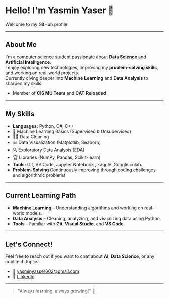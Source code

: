 # Hello! I'm Yasmin Yaser 👋

Welcome to my GitHub profile!  

---

## About Me  
I'm a computer science student passionate about **Data Science** and **Artificial Intelligence**.  
I enjoy exploring new technologies, improving my **problem-solving skills**, and working on real-world projects.  
Currently diving deeper into **Machine Learning** and **Data Analysis** to sharpen my skills.
- Member of **CIS MU Team** and **CAT Reloaded**


---

## My Skills  
- **Languages:** Python, C#, C++
- 🧠 Machine Learning Basics (Supervised & Unsupervised)
- 🏋️‍♀️ Data Cleaning 
- 📊 Data Visualization (Matplotlib, Seaborn)
- 🔍 Exploratory Data Analysis (EDA)
- 🏆 Libraries (NumPy, Pandas, Scikit-learn)
- **Tools:** Git, VS Code, Jupyter Notebook , kaggle ,Google colab.
- **Problem-Solving**  Continuously improving through coding challenges and algorithmic problems 

---

## Current Learning Path  
- **Machine Learning** – Understanding algorithms and working on real-world models.  
- **Data Analysis** – Cleaning, analyzing, and visualizing data using Python.  
- **Tools** – Familiar with **Git**, **Visual Studio**, and **VS Code**.  

---

## Let's Connect!  
Feel free to reach out if you want to chat about **AI**, **Data Science**, or any cool tech topics!  
- 📧 [yasminyasser602@gmail.com](mailto:yasminyasser602@gmail.com)  
- 🔗 [LinkedIn](https://www.linkedin.com/in/yasmin-yaser-139885294)  

---
> "Always learning, always growing!" 💪



